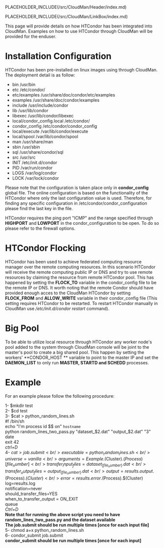 PLACEHOLDER_INCLUDE(/src/CloudMan/Header/index.md)

PLACEHOLDER_INCLUDE(/src/CloudMan/LinkBox/index.md)

This page will provide details on how HTCondor has been integrated into CloudMan. Examples on how to use HTCondor through CloudMan will be provided for the enduser.

# Installation Configuration

HTCondor has been pre-installed on linux images using through CloudMan. The deployment detail is as follow:

* bin                          /usr/bin
* etc                          /etc/condor/
* etc/examples                 /usr/share/doc/condor/etc/examples
* examples                     /usr/share/doc/condor/examples
* include                      /usr/include/condor
* lib                          /usr/lib/condor
* libexec                      /usr/lib/condor/libexec
* local/condor_config.local    /etc/condor/
* condor_config                /etc/condor/condor_config
* local/execute                /var/lib/condor/execute
* local/spool                  /var/lib/condor/spool
* man                          /usr/share/man
* sbin                         /usr/sbin
* sql                          /usr/share/condor/sql
* src                          /usr/src
* INIT                         /etc/init.d/condor
* PID                          /var/run/condor
* LOGS                         /var/log/condor
* LOCK                         /var/lock/condor

Please note that the configuration is taken place only in **condor_config** global file. The online configuration is based on the functionality of the HTCondor where only the last configuration value is used. Therefore, for finding any specific configuration in /etc/condor/condor_configuration please find the last key in the file.

HTCondor requires the ping port "ICMP" and the range specified through **HIGHPORT** and **LOWPORT** in the condor_configuration to be open. To do so please refer to the firewall options.

# HTCondor Flocking

HTCondor has been used to achieve federated computing resource manager over the remote computing resources. In this scenario HTCondor will receive the remote computing public IP or DNS and try to use remote resources by claiming the resource from remote HTCondor pool. This has happened by setting the **FLOCK_TO** variable in the condor_config file to be the remote IP or DNS. It worth noting that the remote Condor should have provided enough acces to the CloudMan HTCondor by setting **FLOCK_FROM** and **ALLOW_WRITE** variable in their condor_config file (This setting requires HTCondor to be restarted. To restart HTCondor manually in CloudMan use */etc/init.d/condor restart* command). 

# Big Pool

To be able to utilize local resource through HTCondor any worker node's pool added to the system through CloudMan console will be joint to the master's pool to create a big shared pool. This happen by setting the workers' **CONDOR_HOST ** variable to point to the master IP and set the  **DAEMON_LIST** to only run **MASTER, STARTD and SCHEDD** processes.

# Example

For an example please follow the following procedure:

 1- $mkdir test<br />
 2- $cd test<br />
 3- $cat > python_random_lines.sh<br />
 #! /bin/sh<br />
 echo "I'm process id $$ on" `hostname`<br />
 python random_lines_two_pass.py "dataset_$2.dat" "output_$2.dat" "3"<br />
 date<br />
 exit 42<br />
 *ctrl+D*<br />
 4- $cat > job.submit <br />
 executable=python_random_lines.sh<br />
 universe=vanilla<br />
 arguments=Example.$(Cluster).$(Process) [file_number] <br />
 transfer_input_files = dataset_[file_number].dat<br />
 transfer_output_files = output_[file_number].dat<br />
 output=results.output.$(Process).$(Cluster)<br />
 error=results.error.$(Process).$(Cluster)<br />
 log=results.log<br />
 notification=never<br />
 should_transfer_files=YES<br />
 when_to_transfer_output = ON_EXIT<br />
 queue<br />
 *Ctrl+D*<br />
 **Note that for running the above script you need to have random_lines_two_pass.py and the dataset available**<br />
 **The job.submit should be run multiple times [once for each input file]**<br />
 5- chmod a+x python_random_lines.sh<br />
 6- condor_submit job.submit<br />
**condor_submit should be run multiple times [once for each input]**
